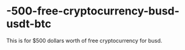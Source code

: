 # -500-free-cryptocurrency-busd-usdt-btc
This is for $500 dollars worth of free cryptocurrency for busd. 
